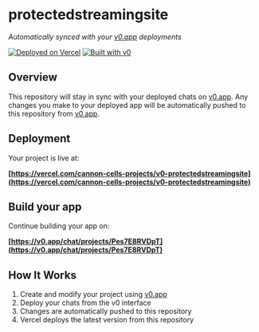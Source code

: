 # protectedstreamingsite

*Automatically synced with your [v0.app](https://v0.app) deployments*

[![Deployed on Vercel](https://img.shields.io/badge/Deployed%20on-Vercel-black?style=for-the-badge&logo=vercel)](https://vercel.com/cannon-cells-projects/v0-protectedstreamingsite)
[![Built with v0](https://img.shields.io/badge/Built%20with-v0.app-black?style=for-the-badge)](https://v0.app/chat/projects/Pes7E8RVDpT)

## Overview

This repository will stay in sync with your deployed chats on [v0.app](https://v0.app).
Any changes you make to your deployed app will be automatically pushed to this repository from [v0.app](https://v0.app).

## Deployment

Your project is live at:

**[https://vercel.com/cannon-cells-projects/v0-protectedstreamingsite](https://vercel.com/cannon-cells-projects/v0-protectedstreamingsite)**

## Build your app

Continue building your app on:

**[https://v0.app/chat/projects/Pes7E8RVDpT](https://v0.app/chat/projects/Pes7E8RVDpT)**

## How It Works

1. Create and modify your project using [v0.app](https://v0.app)
2. Deploy your chats from the v0 interface
3. Changes are automatically pushed to this repository
4. Vercel deploys the latest version from this repository